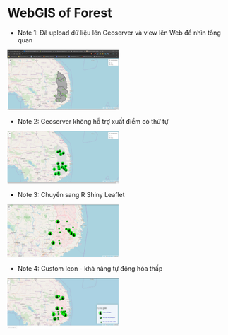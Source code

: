 # WebGIS of Forest
+ Note 1: Đã upload dữ liệu lên Geoserver và view lên Web để nhìn tổng quan
<img src="img/Note_1.png" width="50%">

+ Note 2: Geoserver không hỗ trợ xuất điểm có thứ tự
<img src="img/Note_2.png" width="50%">

+ Note 3: Chuyển sang R Shiny Leaflet
<img src="img/Note_3.png" width="50%">

+ Note 4: Custom Icon - khả năng tự động hóa thấp
<img src="img/Note_4.png" width="50%">